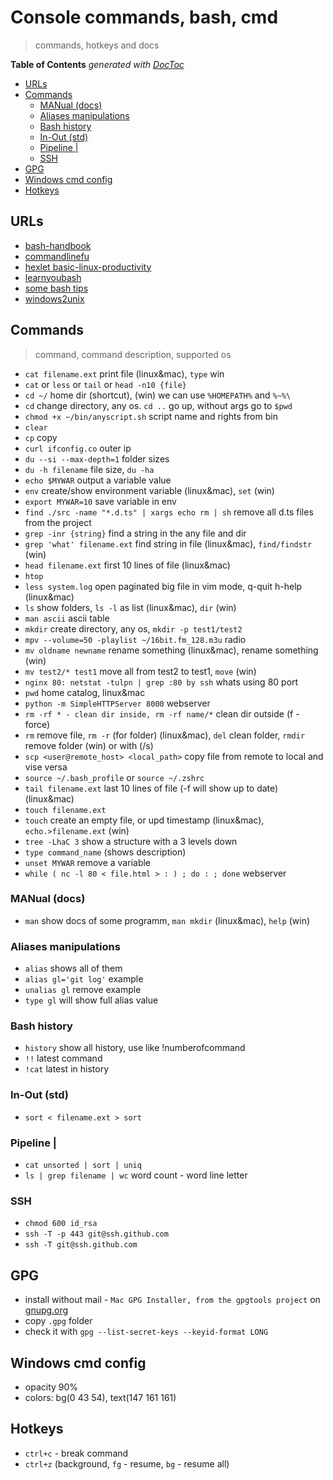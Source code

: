 # Console commands, bash, cmd

> commands, hotkeys and docs

<!-- START doctoc generated TOC please keep comment here to allow auto update -->
<!-- DON'T EDIT THIS SECTION, INSTEAD RE-RUN doctoc TO UPDATE -->
**Table of Contents**  *generated with [DocToc](https://github.com/thlorenz/doctoc)*

- [URLs](#urls)
- [Commands](#commands)
  - [MANual (docs)](#manual-docs)
  - [Aliases manipulations](#aliases-manipulations)
  - [Bash history](#bash-history)
  - [In-Out (std)](#in-out-std)
  - [Pipeline |](#pipeline-)
  - [SSH](#ssh)
- [GPG](#gpg)
- [Windows cmd config](#windows-cmd-config)
- [Hotkeys](#hotkeys)

<!-- END doctoc generated TOC please keep comment here to allow auto update -->

## URLs

- [bash-handbook](https://github.com/denysdovhan/bash-handbook)
- [commandlinefu](https://www.commandlinefu.com/commands/browse/sort-by-votes)
- [hexlet basic-linux-productivity](https://ru.hexlet.io/blog/posts/basic-linux-productivity)
- [learnyoubash](https://github.com/denysdovhan/learnyoubash)
- [some bash tips](https://alexpetralia.com/posts/2017/6/26/learning-linux-bash-to-get-things-done)
- [windows2unix](http://www.lemoda.net/windows/windows2unix/windows2unix.html)

## Commands

> command, command description, supported os

- `cat filename.ext` print file (linux&mac), `type` win
- `cat` or `less` or `tail` or `head -n10 {file}`
- `cd ~/` home dir (shortcut), (win) we can use `%HOMEPATH%` and `%~%\`
- `cd` change directory, any os. `cd ..` go up, without args go to `$pwd`
- `chmod +x ~/bin/anyscript.sh` script name and rights from bin
- `clear`
- `cp` copy
- `curl ifconfig.co` outer ip
- `du --si --max-depth=1` folder sizes
- `du -h filename` file size, `du -ha`
- `echo $MYWAR` output a variable value
- `env` create/show environment variable (linux&mac), `set` (win)
- `export MYWAR=10` save variable in env
- `find ./src -name "*.d.ts" | xargs echo rm | sh`  remove all d.ts files from the project
- `grep -inr {string}` find a string in the any file and dir
- `grep 'what' filename.ext` find string in file (linux&mac), `find/findstr` (win)
- `head filename.ext` first 10 lines of file (linux&mac)
- `htop`
- `less system.log` open paginated big file in vim mode, q-quit h-help (linux&mac)
- `ls` show folders, `ls -l` as list (linux&mac), `dir` (win)
- `man ascii` ascii table
- `mkdir` create directory, any os, `mkdir -p test1/test2`
- `mpv --volume=50 -playlist ~/16bit.fm_128.m3u` radio
- `mv oldname newname` rename something (linux&mac), rename something (win)
- `mv test2/* test1` move all from test2 to test1, `move` (win)
- `nginx 80: netstat -tulpn | grep :80 by ssh` whats using 80 port
- `pwd` home catalog, linux&mac
- `python -m SimpleHTTPServer 8000` webserver
- `rm -rf * - clean dir inside, rm -rf name/*` clean dir outside (f - force)
- `rm` remove file, `rm -r` (for folder) (linux&mac), `del` clean folder, `rmdir` remove folder (win) or with (/s)
- `scp <user@remote_host> <local_path>` copy file from remote to local and vise versa
- `source ~/.bash_profile` or `source ~/.zshrc`
- `tail filename.ext` last 10 lines of file (-f will show up to date) (linux&mac)
- `touch filename.ext`
- `touch` create an empty file, or upd timestamp (linux&mac), `echo.>filename.ext` (win)
- `tree -LhaC 3` show a structure with a 3 levels down
- `type command_name`  (shows description)
- `unset MYWAR` remove a variable
- `while ( nc -l 80 < file.html > : ) ; do : ; done` webserver

### MANual (docs)

- `man` show docs of some programm, `man mkdir` (linux&mac), `help` (win)

### Aliases manipulations

- `alias` shows all of them
- `alias gl='git log'` example
- `unalias gl` remove example
- `type gl` will show full alias value

### Bash history

- `history` show all history, use like !numberofcommand
- `!!` latest command
- `!cat` latest in history

### In-Out (std)

- `sort < filename.ext > sort`

### Pipeline |

- `cat unsorted | sort | uniq`
- `ls | grep filename | wc` word count - word line letter

### SSH

- `chmod 600 id_rsa`
- `ssh -T -p 443 git@ssh.github.com`
- `ssh -T git@ssh.github.com`

## GPG

- install without mail - `Mac GPG Installer, from the gpgtools project` on [gnupg.org](https://www.gnupg.org/download/)
- copy `.gpg` folder
- check it with `gpg --list-secret-keys --keyid-format LONG`

## Windows cmd config

- opacity 90%
- colors: bg(0 43 54), text(147 161 161)

## Hotkeys

- `ctrl+c` - break command
- `ctrl+z` (background, `fg` - resume, `bg` - resume all)
